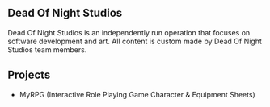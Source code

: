 ## Dead Of Night Studios 
Dead Of Night Studios is an independently run operation that focuses on software development and art. All content is custom made by Dead Of Night Studios team members.

## Projects
- MyRPG (Interactive Role Playing Game Character & Equipment Sheets)
